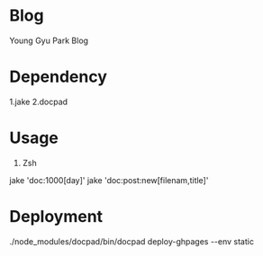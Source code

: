 Blog
====

Young Gyu Park Blog

Dependency
==========

1.jake
2.docpad


Usage
=====

1. Zsh

jake 'doc:1000[day]'
jake 'doc:post:new[filenam,title]'

Deployment
==========

./node_modules/docpad/bin/docpad deploy-ghpages --env static


